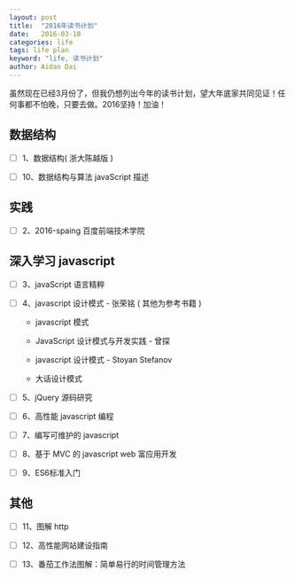 ```yaml
---
layout: post
title:  "2016年读书计划"
date:   2016-03-18
categories: life
tags: life plan
keyword: "life, 读书计划"
author: Aidan Dai
---
```


虽然现在已经3月份了，但我仍想列出今年的读书计划，望大年底家共同见证！任何事都不怕晚，只要去做。2016坚持！加油！

## 数据结构

- [ ] 1、数据结构( 浙大陈越版 )

- [ ] 10、数据结构与算法 javaScript 描述

## 实践

- [ ] 2、2016-spaing 百度前端技术学院

## 深入学习 javascript

- [ ] 3、javaScript 语言精粹

- [ ] 4、javascript 设计模式 - 张荣铭 ( 其他为参考书籍 )

	- javascript 模式

	- JavaScript 设计模式与开发实践 - 曾探

	- javascript 设计模式 - Stoyan Stefanov

	- 大话设计模式

- [ ] 5、jQuery 源码研究

- [ ] 6、高性能 javascript 编程

- [ ] 7、编写可维护的 javascript

- [ ] 8、基于 MVC 的 javascript web 富应用开发

- [ ] 9、ES6标准入门

## 其他

- [ ] 11、图解 http

- [ ] 12、高性能网站建设指南

- [ ] 13、番茄工作法图解：简单易行的时间管理方法
